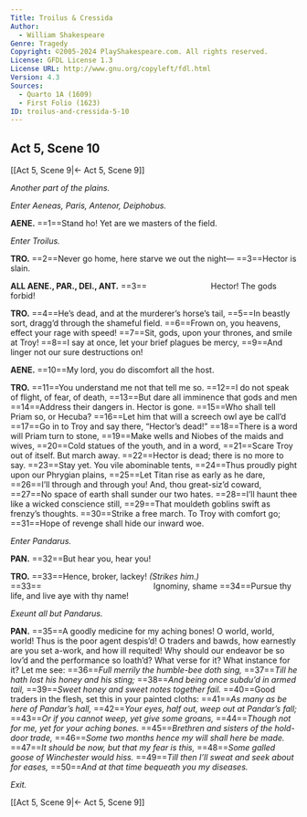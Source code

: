 ```yaml
---
Title: Troilus & Cressida
Author: 
  - William Shakespeare
Genre: Tragedy
Copyright: ©2005-2024 PlayShakespeare.com. All rights reserved.
License: GFDL License 1.3
License URL: http://www.gnu.org/copyleft/fdl.html
Version: 4.3
Sources:
  - Quarto 1A (1609)
  - First Folio (1623)
ID: troilus-and-cressida-5-10
---
```


## Act 5, Scene 10
[[Act 5, Scene 9|← Act 5, Scene 9]]

*Another part of the plains.*

*Enter Aeneas, Paris, Antenor, Deiphobus.*

**AENE.**
==1==Stand ho! Yet are we masters of the field.

*Enter Troilus.*

**TRO.**
==2==Never go home, here starve we out the night⁠—
==3==Hector is slain.

**ALL AENE., PAR., DEI., ANT.**
==3==        Hector! The gods forbid!

**TRO.**
==4==He’s dead, and at the murderer’s horse’s tail,
==5==In beastly sort, dragg’d through the shameful field.
==6==Frown on, you heavens, effect your rage with speed!
==7==Sit, gods, upon your thrones, and smile at Troy!
==8==I say at once, let your brief plagues be mercy,
==9==And linger not our sure destructions on!

**AENE.**
==10==My lord, you do discomfort all the host.

**TRO.**
==11==You understand me not that tell me so.
==12==I do not speak of flight, of fear, of death,
==13==But dare all imminence that gods and men
==14==Address their dangers in. Hector is gone.
==15==Who shall tell Priam so, or Hecuba?
==16==Let him that will a screech owl aye be call’d
==17==Go in to Troy and say there, “Hector’s dead!”
==18==There is a word will Priam turn to stone,
==19==Make wells and Niobes of the maids and wives,
==20==Cold statues of the youth, and in a word,
==21==Scare Troy out of itself. But march away.
==22==Hector is dead; there is no more to say.
==23==Stay yet. You vile abominable tents,
==24==Thus proudly pight upon our Phrygian plains,
==25==Let Titan rise as early as he dare,
==26==I’ll through and through you! And, thou great-siz’d coward,
==27==No space of earth shall sunder our two hates.
==28==I’ll haunt thee like a wicked conscience still,
==29==That mouldeth goblins swift as frenzy’s thoughts.
==30==Strike a free march. To Troy with comfort go;
==31==Hope of revenge shall hide our inward woe.

*Enter Pandarus.*

**PAN.**
==32==But hear you, hear you!

**TRO.**
==33==Hence, broker, lackey!
*(Strikes him.)*
==33==              Ignominy, shame
==34==Pursue thy life, and live aye with thy name!

*Exeunt all but Pandarus.*

**PAN.**
==35==A goodly medicine for my aching bones! O world, world, world! Thus is the poor agent despis’d! O traders and bawds, how earnestly are you set a-work, and how ill requited! Why should our endeavor be so lov’d and the performance so loath’d? What verse for it? What instance for it? Let me see:
==36==*Full merrily the humble-bee doth sing,*
==37==*Till he hath lost his honey and his sting;*
==38==*And being once subdu’d in armed tail,*
==39==*Sweet honey and sweet notes together fail.*
==40==Good traders in the flesh, set this in your painted cloths:
==41==*As many as be here of Pandar’s hall,*
==42==*Your eyes, half out, weep out at Pandar’s fall;*
==43==*Or if you cannot weep, yet give some groans,*
==44==*Though not for me, yet for your aching bones.*
==45==*Brethren and sisters of the hold-door trade,*
==46==*Some two months hence my will shall here be made.*
==47==*It should be now, but that my fear is this,*
==48==*Some galled goose of Winchester would hiss.*
==49==*Till then I’ll sweat and seek about for eases,*
==50==*And at that time bequeath you my diseases.*

*Exit.*

[[Act 5, Scene 9|← Act 5, Scene 9]]